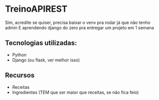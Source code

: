 # TreinoAPIREST
Sim, acredite se quiser, precisa baixar o venv pra rodar já que não tenho admin
E aprendendo django do zero pra entregar um projeto em 1 semana
## Tecnologias utilizadas:
- Python
- Django (ou flask, ver melhor isso)
## Recursos
- Receitas
- Ingredientes (TEM que ser maior que receitas, se não fica feio)
